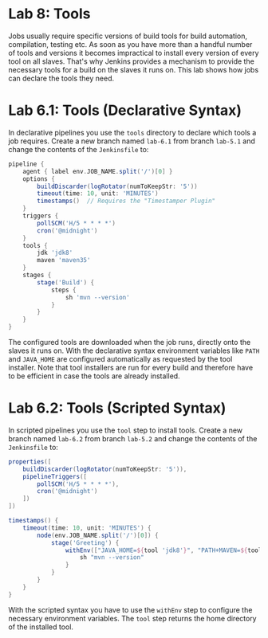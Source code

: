 Lab 8: Tools
============

Jobs usually require specific versions of build tools for build automation, compilation, testing etc.
As soon as you have more than a handful number of tools and versions it becomes impractical to install every version of every tool on all slaves.
That's why Jenkins provides a mechanism to provide the necessary tools for a build on the slaves it runs on.
This lab shows how jobs can declare the tools they need.

Lab 6.1: Tools (Declarative Syntax)
===================================

In declarative pipelines you use the ``tools`` directory to declare which
tools a job requires.
Create a new branch named ``lab-6.1`` from branch ``lab-5.1`` and change the contents of the ``Jenkinsfile`` to:

```groovy
pipeline {
    agent { label env.JOB_NAME.split('/')[0] }
    options {
        buildDiscarder(logRotator(numToKeepStr: '5'))
        timeout(time: 10, unit: 'MINUTES')
        timestamps()  // Requires the "Timestamper Plugin"
    }
    triggers {
        pollSCM('H/5 * * * *')
        cron('@midnight')
    }
    tools {
        jdk 'jdk8'
        maven 'maven35'
    }
    stages {
        stage('Build') {
            steps {
                sh 'mvn --version'
            }
        }
    }
}
```

The configured tools are downloaded when the job runs, directly onto the slaves it runs on.
With the declarative syntax environment variables like ``PATH`` and ``JAVA_HOME`` are
configured automatically as requested by the tool installer. Note that tool installers
are run for every build and therefore have to be efficient in case the tools are already installed.

Lab 6.2: Tools (Scripted Syntax)
================================

In scripted pipelines you use the ``tool`` step to install tools.
Create a new branch named ``lab-6.2`` from branch ``lab-5.2`` and change the contents of the ``Jenkinsfile`` to:

```groovy
properties([
    buildDiscarder(logRotator(numToKeepStr: '5')),
    pipelineTriggers([
        pollSCM('H/5 * * * *'),
        cron('@midnight')
    ])
])

timestamps() {
    timeout(time: 10, unit: 'MINUTES') {
        node(env.JOB_NAME.split('/')[0]) {
            stage('Greeting') {
                withEnv(["JAVA_HOME=${tool 'jdk8'}", "PATH+MAVEN=${tool 'maven35'}/bin:${env.JAVA_HOME}/bin"]) {
                    sh "mvn --version"
                }
            }
        }
    }
}
```

With the scripted syntax you have to use the ``withEnv`` step to configure the necessary environment variables. The ``tool`` step returns the home directory
of the installed tool.
